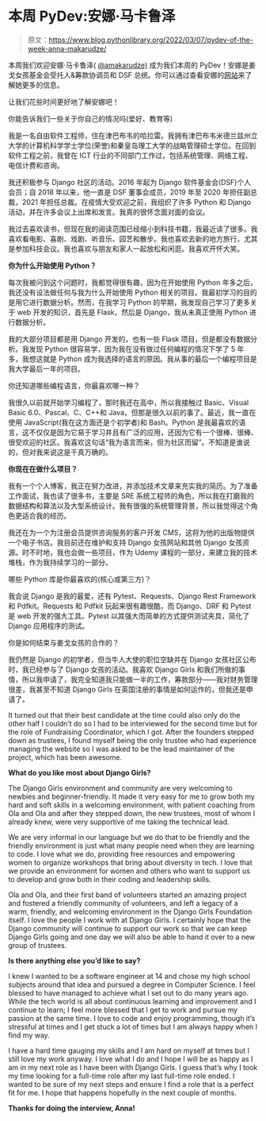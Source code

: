 # 本周 PyDev:安娜·马卡鲁泽

> 原文：<https://www.blog.pythonlibrary.org/2022/03/07/pydev-of-the-week-anna-makarudze/>

本周我们欢迎安娜·马卡鲁泽( [@amakarudze)](https://twitter.com/amakarudze) 成为我们本周的 PyDev！安娜是姜戈女孩基金会受托人&筹款协调员和 DSF 总统。你可以通过查看安娜的[网站](https://www.makarudze.com/)来了解她更多的信息。

让我们花些时间更好地了解安娜吧！

你能告诉我们一些关于你自己的情况吗(爱好、教育等)

我是一名自由软件工程师，住在津巴布韦的哈拉雷。我拥有津巴布韦米德兰兹州立大学的计算机科学学士学位(荣誉)和秦皇岛理工大学的战略管理硕士学位。在回到软件工程之前，我曾在 ICT 行业的不同部门工作过，包括系统管理、网络工程、电信计费和咨询。

我还积极参与 Django 社区的活动。2016 年起为 Django 软件基金会(DSF)个人会员；自 2018 年以来，他一直是 DSF 董事会成员，2019 年至 2020 年担任副总裁，2021 年担任总裁。在疫情大受欢迎之前，我组织了许多 Python 和 Django 活动，并在许多会议上出席和发言。我真的很怀念面对面的会议。

我过去喜欢读书，但现在我的阅读范围已经缩小到科技书籍，我最近读了很多。我喜欢看电影、喜剧、戏剧、听音乐、园艺和散步。我也喜欢去新的地方旅行，尤其是参加科技会议。我也喜欢与朋友和家人一起放松和闲逛。我喜欢开怀大笑。

**你为什么开始使用 Python？**

每次我被问到这个问题时，我都觉得很有趣，因为在开始使用 Python 年多之后，我还没有设法做任何与我为什么开始使用 Python 相关的项目。我最初学习的目的是用它进行数据分析。然而，在我学习 Python 的早期，我发现自己学习了更多关于 web 开发的知识，首先是 Flask，然后是 Django，我从未真正使用 Python 进行数据分析。

我的大部分项目都是用 Django 开发的，也有一些 Flask 项目，但是都没有数据分析。我发现 Python 很容易学，因为我在没有做过任何编程的情况下学了 5 年多，我想这就是 Python 成为我选择的语言的原因。我从事的最后一个编程项目是我大学最后一年的项目。

你还知道哪些编程语言，你最喜欢哪一种？

我很久以前就开始学习编程了，那时我还在高中，所以我接触过 Basic、Visual Basic 6.0、Pascal、C、C++和 Java，但那是很久以前的事了。最近，我一直在使用 JavaScript(我在这方面还是个初学者)和 Bash。Python 是我最喜欢的语言，这不仅仅是因为它易于学习并且有广泛的应用，还因为它有一个很棒、很棒、很受欢迎的社区。我喜欢这句话“我为语言而来，但为社区而留”。不知道是谁说的，但对我来说这是千真万确的。

 **你现在在做什么项目？**

我有一个个人博客，我正在努力改进，并添加技术文章来充实我的简历。为了准备工作面试，我也读了很多书，主要是 SRE 系统工程师的角色，所以我在打磨我的数据结构和算法以及大型系统设计。我有很强的系统管理背景，所以我觉得这个角色更适合我的经历。

我还在为一个为注册会员提供咨询服务的客户开发 CMS，这将为他的出版物提供一个电子书店。我目前还在维护和支持 Django 女孩网站和其他 Django 女孩资源。时不时地，我也会做一些项目，作为 Udemy 课程的一部分，来建立我的技术堆栈，作为我持续学习的一部分。

哪些 Python 库是你最喜欢的(核心或第三方)？

我会说 Django 是我的最爱，还有 Pytest、Requests、Django Rest Framework 和 Pdfkit。Requests 和 Pdfkit 玩起来很有趣很酷，而 Django、DRF 和 Pytest 是 web 开发的强大工具。Pytest 以其强大而简单的方式提供测试夹具，简化了 Django 应用程序的测试。

你是如何结束与姜戈女孩的合作的？

我仍然是 Django 的初学者，但当牛人大使的职位空缺并在 Django 女孩社区公布时，我已经参与了 Django 女孩的活动。我喜欢 Django Girls 和我们所做的事情，所以我申请了，我完全知道我只能做一半的工作，筹款部分——我对财务管理很差，我甚至不知道 Django Girls 在英国注册的事情是如何运作的，但我还是申请了。

It turned out that their best candidate at the time could also only do the other half I couldn’t do so I had to be interviewed for the second time but for the role of Fundraising Coordinator, which I got. After the founders stepped down as trustees, I found myself being the only trustee who had experience managing the website so I was asked to be the lead maintainer of the project, which has been awesome.

 **What do you like most about Django Girls?**

The Django Girls environment and community are very welcoming to newbies and beginner-friendly. It made it very easy for me to grow both my hard and soft skills in a welcoming environment, with patient coaching from Ola and Ola and after they stepped down, the new trustees, most of whom I already knew, were very supportive of me taking the technical lead.

We are very informal in our language but we do that to be friendly and the friendly environment is just what many people need when they are learning to code. I love what we do, providing free resources and empowering women to organize workshops that bring about diversity in tech. I love that we provide an environment for women and others who want to support us to develop and grow both in their coding and leadership skills.

Ola and Ola, and their first band of volunteers started an amazing project and fostered a friendly community of volunteers, and left a legacy of a warm, friendly, and welcoming environment in the Django Girls Foundation itself. I love the people I work with at Django Girls. I certainly hope that the Django community will continue to support our work so that we can keep Django Girls going and one day we will also be able to hand it over to a new group of trustees.

**Is there anything else you’d like to say?**

I knew I wanted to be a software engineer at 14 and chose my high school subjects around that idea and pursued a degree in Computer Science. I feel blessed to have managed to achieve what I set out to do many years ago. While the tech world is all about continuous learning and improvement and I continue to learn; I feel more blessed that I get to work and pursue my passion at the same time. I love to code and enjoy programming, though it’s stressful at times and I get stuck a lot of times but I am always happy when I find my way.

I have a hard time gauging my skills and I am hard on myself at times but I still love my work anyway. I love what I do and I hope I will be as happy as I am in my next role as I have been with Django Girls. I guess that’s why I took my time looking for a full-time role after my last full-time role ended. I wanted to be sure of my next steps and ensure I find a role that is a perfect fit for me. I hope that happens hopefully in the next couple of months.

**Thanks for doing the interview, Anna!**